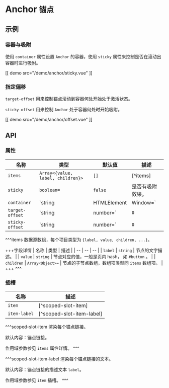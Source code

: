# Anchor <small>锚点</small>

## 示例

### 容器与吸附

使用 `container` 属性设置 `Anchor` 的容器，使用 `sticky` 属性来控制是否在滚动出容器时进行吸附。

[[ demo src="/demo/anchor/sticky.vue" ]]

### 指定偏移

`target-offset` 用来控制锚点滚动到容器何处开始处于激活状态。

`sticky-offset` 用来控制 `Anchor` 处于容器何处时开始吸附。

[[ demo src="/demo/anchor/offset.vue" ]]

## API

### 属性

| 名称 | 类型 | 默认值 | 描述 |
| -- | -- | -- | -- |
| `items` | `Array<{value, label, children}>` | `[]` | [^items] |
| `sticky` | `boolean=` | `false` | 是否有吸附效果。 |
| `container` | `string|HTMLElement|Window=` | - | `Anchor` 吸附与判断锚点激活所参考的容器。 |
| `target-offset` | `string|number=` | `0` | 当某个锚点处于到容器的 `target-offset` 位置，那么对应的锚点链接处于激活状态。 |
| `sticky-offset` | `string|number=` | `0` | 对于 sticky `Anchor` 而言，当容器滚动到 `sticky-offset` 位置，那么该 `Anchor` 开始吸附。 |

^^^items
数据源数组，每个项目类型为 `{label, value, children, ...}`。

+++字段详情
| 名称 | 类型 | 描述 |
| -- | -- | -- |
| `label` | `string` | 节点的文字描述。 |
| `value` | `string` | 节点对应的值，一般是页内 hash， 如 `#button` 。 |
| `children` | `Array<Object>=` | 节点的子节点数组，数组项类型同 `items` 数组项。 |
+++
^^^

### 插槽

| 名称 | 描述 |
| -- | -- |
| `item` | [^scoped-slot-item] |
| `item-label` | [^scoped-slot-item-label] |

^^^scoped-slot-item
渲染每个锚点链接。

默认内容：锚点链接。

作用域参数参见 `items` 属性详情。
^^^

^^^scoped-slot-item-label
渲染每个锚点链接的文本。

默认内容：锚点链接的描述文本 `label`。

作用域参数参见 `item` 插槽。
^^^
